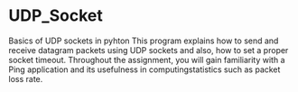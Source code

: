 # UDP_Socket
Basics of UDP sockets in pyhton
This program explains how to send and receive datagram packets using UDP sockets and also, how to set a proper socket timeout.
Throughout the assignment, you will gain familiarity with a Ping application and its usefulness in
computingstatistics such as packet loss rate.
